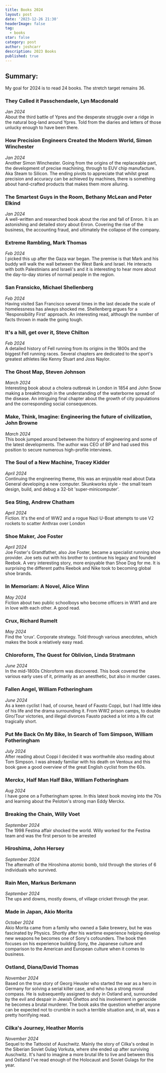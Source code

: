 ```yaml
---
title: Books 2024
layout: post
date: '2023-12-26 21:30'
headerImage: false
tag:
  - books
star: false
category: post
author: joshcarr
description: 2023 Books
published: true
---
```


## Summary:
My goal for 2024 is to read 24 books. The stretch target remains 36. 


### They Called it Passchendaele, Lyn Macdonald
*Jan 2024*  
About the third battle of Ypres and the desperate struggle over a ridge in the natural bog-land around Ypres. Told from the diaries and letters of those unlucky enough to have been there. 

### How Precision Engineers Created the Modern World, Simon Winchester
*Jan 2024*  
Another Simon Winchester. Going from the origins of the replaceable part, the development of precise machining, through to EUV chip manufacture. Aka Steam to Silicon. The ending pivots to appreciate that whilst great precision and accuracy can be achieved by machines, there is something about hand-crafted products that makes them more alluring. 

### The Smartest Guys in the Room, Bethany McLean and Peter Elkind
*Jan 2024*  
A well-written and researched book about the rise and fall of Enron. It is an astonishing and detailed story about Enron. Covering the rise of the business, the accounting fraud, and ultimately the collapse of the company. 

### Extreme Rambling, Mark Thomas
*Feb 2024*  
I picked this up after the Gaza war began. The premise is that Mark and his buddy will walk the wall between the West Bank and Israel. He interacts with both Palestinians and Israeli's and it is interesting to hear more about the day-to-day stories of normal people in the region. 

### San Fransicko, Michael Shellenberg
*Feb 2024*  
Having visited San Francisco several times in the last decade the scale of homelessness has always shocked me. Shellenberg argues for a 'Responsibility First' approach. An interesting read, although the number of facts thrown in made the going tough.

### It's a hill, get over it, Steve Chilton
*Feb 2024*  
A detailed history of Fell running from its origins in the 1800s and the biggest Fell running races. Several chapters are dedicated to the sport's greatest athletes like Kenny Stuart and Joss Naylor. 

### The Ghost Map, Steven Johnson
*March 2024*  
Interesting book about a cholera outbreak in London in 1854 and John Snow making a breakthrough in the understanding of the waterborne spread of the disease. An intriguing final chapter about the growth of city populations and the corresponding social consequences. 

### Make, Think, Imagine: Engineering the future of civilization, John Browne
*March 2024*  
This book jumped around between the history of engineering and some of the latest developments. The author was CEO of BP and had used this position to secure numerous high-profile interviews.  

### The Soul of a New Machine, Tracey Kidder
*April 2024*  
Continuing the engineering theme, this was an enjoyable read about Data General developing a new computer. Skunkworks style - the small team design, build, and debug a 32-bit 'super-minicomputer'. 

### Sea Sting, Andrew Chatham
*April 2024*  
Fiction. It's the end of WW2 and a rogue Nazi U-Boat attempts to use V2 rockets to scatter Anthrax over London 

### Shoe Maker, Joe Foster
*April 2024*  
Joe Foster's Grandfather, also Joe Foster, became a specialist running shoe provider. Joe sets out with his brother to continue his legacy and founded Reebok. A very interesting story, more enjoyable than Shoe Dog for me. It is surprising the different paths Reebok and Nike took to becoming global shoe brands.

### In Memoriam: A Novel, Alice Winn
*May 2024*  
Fiction about two public schoolboys who become officers in WW1 and are in love with each other. A good read.

### Crux, Richard Rumelt
*May 2024*  
Find the 'crux'. Corporate strategy. Told through various anecdotes, which makes the book a relatively easy read. 

### Chloroform, The Quest for Oblivion, Linda Stratmann
*June 2024*  
In the mid-1800s Chloroform was discovered. This book covered the various early uses of it, primarily as an anesthetic, but also in murder cases. 

### Fallen Angel, William Fotheringham
*June 2024*  
As a keen cyclist I had, of course, heard of Fausto Coppi, but I had little idea of his life and the drama surrounding it. From WW2 prison camps, to double Giro/Tour victories, and illegal divorces Fausto packed a lot into a life cut tragically short. 

### Put Me Back On My Bike, In Search of Tom Simpson, William Fotheringham
*July 2024*  
After reading about Coppi I decided it was worthwhile also reading about Tom Simpson. I was already familiar with his death on Ventoux and this book gave a good overview of the great English cyclist from the 60s. 

### Merckx, Half Man Half Bike, William Fotheringham
*Aug 2024*  
I have gone on a Fotheringham spree. In this latest book moving into the 70s and learning about the Peloton's strong man Eddy Merckx.  

### Breaking the Chain, Willy Voet
*September 2024*  
The 1998 Festina affair shocked the world. Willy worked for the Festina team and was the first person to be arrested 

### Hiroshima, John Hersey
*September 2024*  
The aftermath of the Hiroshima atomic bomb, told through the stories of 6 individuals who survived.

### Rain Men, Markus Berkmann
*September 2024*  
The ups and downs, mostly downs, of village cricket through the year. 

### Made in Japan, Akio Morita
*October 2024*  
Akio Morita came from a family who owned a Sake brewery, but he was fascinated by Physics. Shortly after his wartime experience helping develop new weapons he becomes one of Sony's cofounders. The book then focuses on his experience building Sony, the Japanese culture and comparison to the American and European culture when it comes to business. 

### Ostland, Diana/David Thomas
*November 2024*  
Based on the true story of Georg Heusler who started the war as a hero in Germany for solving a serial killer case, and who has a strong moral compass. He is subsequently assigned to duty in Ostland and, surrounded by the evil and despair in Jewish Ghettos and his involvement in genocide he becomes a brutal murderer. The book asks the question whether anyone can be expected not to crumble in such a terrible situation and, in all, was a pretty horrifying read.

### Cilka's Journey, Heather Morris
*November 2024*  
Sequel to the Tattooist of Auschwitz. Mainly the story of Cilka's ordeal in the Siberian Soviet Gulag Vorkuta, where she ended up after surviving Auschwitz. It's hard to imagine a more brutal life to live and between this and Ostland I've read enough of the Holocaust and Soviet Gulags for the year. 

